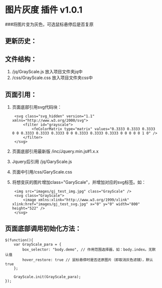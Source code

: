 # 图片灰度 插件 v1.0.1
###将图片变为灰色，可选鼠标悬停后是否复原

更新历史：
-------------


文件结构：
-------------
1. /jq/GrayScale.js 放入项目文件夹jq中
2. /css/GrayScale.css 放入项目文件夹css中

页面引用：
-------------
1. 页面底部引用svg代码块：

		<svg class="svg_hidden" version="1.1" xmlns="http://www.w3.org/2000/svg">
	        <filter id="grayscale">
	            <feColorMatrix type="matrix" values="0.3333 0.3333 0.3333 0 0 0.3333 0.3333 0.3333 0 0 0.3333 0.3333 0.3333 0 0 0 0 0 1 0" />
	        </filter>
	    </svg>

2. 页面底部引用最新版 /inc/Jquery.min.js#1.x.x
3. Jquery后引用 /jq/GaryScale.js
4. 页面<head>中引用/css/GaryScale.css
5. 将想变灰的图片增加class="GaryScale"，并增加对应的svg标签。如：

		<img src="images/gj_test_img.jpg" class="GrayScale" />
		<svg class="GrayScale">
			<image xmlns:xlink="http://www.w3.org/1999/xlink" xlink:href="images/gj_test_svg.jpg" x="0" y="0" width="800" height="522" />
		</svg>

页面底部调用初始化方法：
--------------

	$(function(){
		var GrayScale_para = {
	        box_selector: "body.demo", // 作用范围选择器，如：body.index。无默认值
	        hover_restore: true // 鼠标悬停时是否还原图片（即取消灰色滤镜），默认true
		};

		GrayScale.init(GrayScale_para);
	});